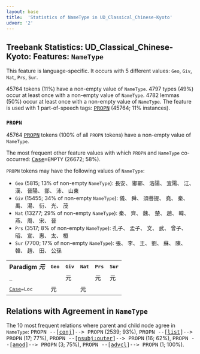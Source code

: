 ```yaml
---
layout: base
title:  'Statistics of NameType in UD_Classical_Chinese-Kyoto'
udver: '2'
---
```


## Treebank Statistics: UD_Classical_Chinese-Kyoto: Features: `NameType`

This feature is language-specific.
It occurs with 5 different values: `Geo`, `Giv`, `Nat`, `Prs`, `Sur`.

45764 tokens (11%) have a non-empty value of `NameType`.
4797 types (49%) occur at least once with a non-empty value of `NameType`.
4782 lemmas (50%) occur at least once with a non-empty value of `NameType`.
The feature is used with 1 part-of-speech tags: <tt><a href="lzh_kyoto-pos-PROPN.html">PROPN</a></tt> (45764; 11% instances).

### `PROPN`

45764 <tt><a href="lzh_kyoto-pos-PROPN.html">PROPN</a></tt> tokens (100% of all `PROPN` tokens) have a non-empty value of `NameType`.

The most frequent other feature values with which `PROPN` and `NameType` co-occurred: <tt><a href="lzh_kyoto-feat-Case.html">Case</a></tt><tt>=EMPTY</tt> (26672; 58%).

`PROPN` tokens may have the following values of `NameType`:

* `Geo` (5815; 13% of non-empty `NameType`): 長安、 邯鄲、 洛陽、 宜陽、 江、 漢、 晉陽、 郢、 沛、 山東
* `Giv` (15455; 34% of non-empty `NameType`): 儀、 舜、 須菩提、 堯、 秦、 禹、 湯、 衍、 光、 茂
* `Nat` (13277; 29% of non-empty `NameType`): 秦、 齊、 魏、 楚、 趙、 韓、 燕、 周、 宋、 晉
* `Prs` (3517; 8% of non-empty `NameType`): 孔子、 孟子、 文、 武、 曾子、 昭、 宣、 惠、 太、 桓
* `Sur` (7700; 17% of non-empty `NameType`): 張、 李、 王、 劉、 蘇、 陳、 韓、 趙、 田、 公孫

<table>
  <tr><th>Paradigm <i>元</i></th><th><tt>Geo</tt></th><th><tt>Giv</tt></th><th><tt>Nat</tt></th><th><tt>Prs</tt></th><th><tt>Sur</tt></th></tr>
  <tr><td><tt>_</tt></td><td></td><td>元</td><td></td><td>元</td><td>元</td></tr>
  <tr><td><tt><tt><a href="lzh_kyoto-feat-Case.html">Case</a></tt><tt>=Loc</tt></tt></td><td>元</td><td></td><td>元</td><td></td><td></td></tr>
</table>

## Relations with Agreement in `NameType`

The 10 most frequent relations where parent and child node agree in `NameType`:
<tt>PROPN --[<tt><a href="lzh_kyoto-dep-conj.html">conj</a></tt>]--> PROPN</tt> (2539; 93%),
<tt>PROPN --[<tt><a href="lzh_kyoto-dep-list.html">list</a></tt>]--> PROPN</tt> (17; 77%),
<tt>PROPN --[<tt><a href="lzh_kyoto-dep-nsubj-outer.html">nsubj:outer</a></tt>]--> PROPN</tt> (16; 62%),
<tt>PROPN --[<tt><a href="lzh_kyoto-dep-amod.html">amod</a></tt>]--> PROPN</tt> (3; 75%),
<tt>PROPN --[<tt><a href="lzh_kyoto-dep-advcl.html">advcl</a></tt>]--> PROPN</tt> (1; 100%).

